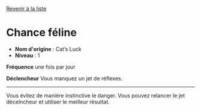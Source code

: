 [Revenir à la liste](..)

# Chance féline

 * **Nom d'origine** : Cat’s Luck
 * **Niveau** : 1


<p><strong>Fréquence</strong> une fois par jour</p>
<p><strong>Déclencheur</strong> Vous manquez un jet de réflexes.</p>
<hr>
<p>Vous évitez de manière instinctive le danger. Vous pouvez relancer le jet décelncheur et utiliser le meilleur résultat.</p>